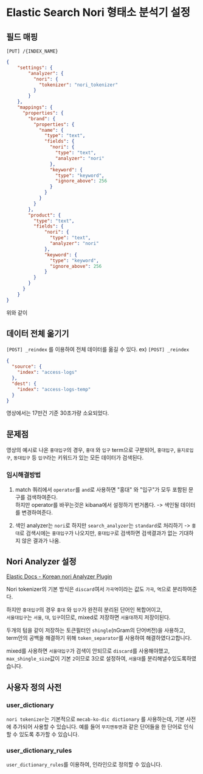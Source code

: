 # Elastic Search Nori 형태소 분석기 설정

## 필드 매핑
`[PUT] /{INDEX_NAME}` 
```json
{
    "settings": {
        "analyzer": {
          "nori": {
            "tokenizer": "nori_tokenizer"
          }
        }
    },
    "mappings": {
      "properties": {
        "brand": {
          "properties": {
            "name": {
              "type": "text",
              "fields": {
                "nori": {
                  "type": "text",
                  "analyzer": "nori"
                },
                "keyword": {
                  "type": "keyword",
                  "ignore_above": 256
                }
              }
            }
          }
        },
        "product": {
          "type": "text",
          "fields": {
              "nori": {
                "type": "text",
                "analyzer": "nori"
              },
              "keyword": {
                "type": "keyword",
                "ignore_above": 256
              }
          }
        }
      }
    }
}
```
위와 같이 

## 데이터 전체 옮기기
`[POST] _reindex` 를 이용하여 전체 데이터를 옮길 수 있다.
ex) `[POST] _reindex`
```json
{
  "source": {
    "index": "access-logs"
  },
  "dest": {
    "index": "access-logs-temp"
  }
}
```
영상에서는 17만건 기준 30초가량 소요되었다.

## 문제점

영상의 예시로 나온 `홍대입구`의 경우, `홍대` 와 `입구` term으로 구분되어,
`홍대입구`, `을지로입구`, `동대입구` 등 `입구`라는 키워드가 있는 모든 데이터가 검색된다.

### 임시해결방법
1. match 쿼리에서 `operator`를 `and`로 사용하면 "홍대" 와 "입구"가 모두 포함된 문구를 검색하여준다.<br/>
하지만 operator를 바꾸는것은 kibana에서 설정하기 번거롭다.
-> 색인될 데이터를 변경하여준다.

2. 색인 analyzer는 `nori`로 하지만 `search_analyzer`는 `standard`로 처리하기
-> `홍대`로 검색시에는 `홍대입구`가 나오지만, `홍대입구`로 검색하면 검색결과가 없는 기대하지 않은 결과가 나옴.

## Nori Analyzer 설정
[Elastic Docs - Korean nori Analyzer Plugin](https://www.elastic.co/guide/en/elasticsearch/plugins/current/analysis-nori-tokenizer.html)

Nori tokenizer의 기본 방식은 `discard`여서 `가곡역`이라는 값도 `가곡`, `역`으로 분리하여준다.

하지만 `홍대입구`의 경우 `홍대` 와 `입구`가 완전히 분리된 단어인 복합어이고,<br/>
`서울대입구`는 `서울`, `대`, `입구`이므로, mixed로 저장하면 `서울대`까지 저장이된다.


두개의 텀을 같이 저장하는 토큰필터인 `shingle`(nGram의 단어버전)을 사용하고,<br/>
term안의 공백을 해결하기 위해 `token_separator`를 사용하여 해결하였다고합니다.

mixed를 사용하면 `서울대입구`가 검색이 안되므로 `discard`를 사용해야했고, `max_shingle_size`값이 기본 `2`이므로 3으로 설정하여,
`서울대`를 분리해낼수있도록하였습니다.

## 사용자 정의 사전

### user_dictionary
`nori tokenizer`는 기본적으로 `mecab-ko-dic dictionary` 를 사용하는데, 기본 사전에 추가되어 사용할 수 있습니다.
예를 들어 `무지맨투맨`과 같은 단어들을 한 단어로 인식할 수 있도록 추가할 수 있습니다. 

### user_dictionary_rules
`user_dictionary_rules`를 이용하여, 인라인으로 정의할 수 있습니다.
